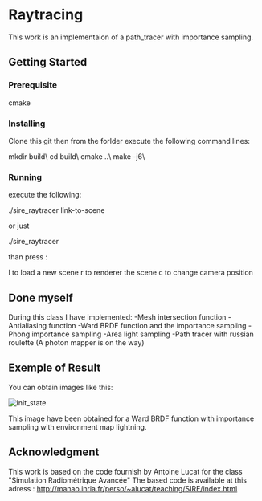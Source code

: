 # Raytracing

This work is an implementaion of a path_tracer with importance sampling.

## Getting Started

### Prerequisite

cmake

### Installing

Clone this git
then from the forlder execute the following command lines:

mkdir build\\
cd build\\
cmake  ..\\
make -j6\\


### Running

execute the following:

./sire_raytracer link-to-scene

or just

./sire_raytracer

than press :

l to load a new scene
r to renderer the scene
c to change camera position

## Done myself

During this class I have implemented:
	-Mesh intersection function
	-Antialiasing function
	-Ward BRDF function and the importance sampling
	-Phong importance sampling
	-Area light sampling
	-Path tracer with russian roulette
	(A photon mapper is on the way)

## Exemple of Result

You can obtain images like this:

![Init_state](https://github.com/AlexTintin/RayTracing/data/imagesraytracer.png)

This image have been obtained for a Ward BRDF function with importance sampling with environment map lightning.

## Acknowledgment

This work is based on the code fournish by Antoine Lucat for the class "Simulation Radiométrique Avancée"
The based code is available at this adress :
http://manao.inria.fr/perso/~alucat/teaching/SIRE/index.html

